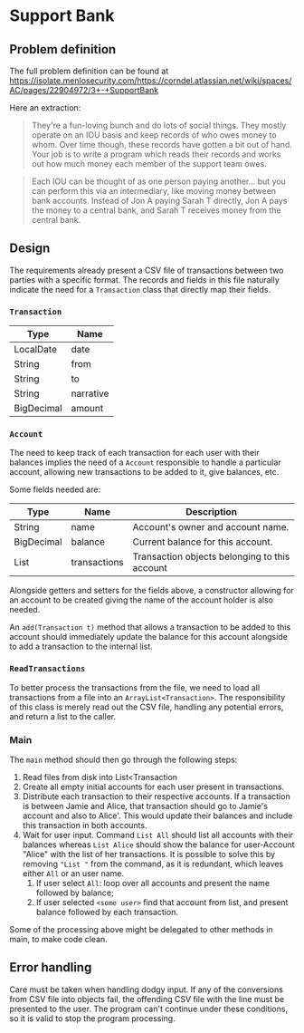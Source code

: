 # Support Bank 

## Problem definition

The full problem definition can be found at https://isolate.menlosecurity.com/https://corndel.atlassian.net/wiki/spaces/AC/pages/22904972/3+-+SupportBank 

Here an extraction:

> They're a fun-loving bunch and do lots of social things. They mostly operate on an IOU basis and keep records of who owes money to whom. Over time though, these records have gotten a bit out of hand. Your job is to write a program which reads their records and works out how much money each member of the support team owes.

> Each IOU can be thought of as one person paying another… but you can perform this via an intermediary, like moving money between bank accounts. Instead of Jon A paying Sarah T directly, Jon A pays the money to a central bank, and Sarah T receives money from the central bank.


## Design 

The requirements already present a CSV file of transactions between two parties with a specific format. The records and fields in this file naturally indicate the need for a `Transaction` class that directly map their fields.

### `Transaction`

| **Type**    | **Name**  |
|-------------|-----------|
| LocalDate   | date      |
| String      | from      |
| String      | to        |
| String      | narrative |
| BigDecimal  | amount    |

### `Account`

The need to keep track of each transaction for each user with their balances implies the need of a `Account` responsible to handle a particular account, allowing new transactions to be added to it, give balances, etc. 

Some fields needed are:

| **Type**          | **Name**     | **Description**                               |
|-------------------|--------------|-----------------------------------------------|
| String            | name         | Account's owner and account name.             |
| BigDecimal        | balance      | Current balance for this account.             |
| List<Transaction> | transactions | Transaction objects belonging to this account |

Alongside getters and setters for the fields above, a constructor allowing for an account to be created giving the name of the account holder is also needed.

An `add(Transaction t)` method that allows a transaction to be added to this account should immediately update the balance for this account alongside to add a transaction to the internal list.  

### `ReadTransactions`

To better process the transactions from the file, we need to load all transactions from a file into an `ArrayList<Transaction>`. The responsibility of this class is merely read out the CSV file, handling any potential errors, and return a list to the caller.

### Main

The `main` method should then go through the following steps:

1. Read files from disk into List<Transaction
2. Create all empty initial accounts for each user present in transactions. 
3. Distribute each transaction to their respective accounts. If a transaction is between Jamie and Alice, that transaction should go to Jamie's account and also to Alice'. This would update their balances and include this transaction in both accounts. 
4. Wait for user input. Command `List All` should list all accounts with their balances whereas `List Alice` should show the balance for user-Account "Alice" with the list of her transactions. It is possible to solve this by removing `"List "` from the command, as it is redundant, which leaves either `All` or an user name. 
   1. If user select `All`: loop over all accounts and present the name followed by balance;
   2. If user selected `<some user>` find that account from list, and present balance followed by each transaction.

Some of the processing above might be delegated to other methods in main, to make code clean. 

## Error handling

Care must be taken when handling dodgy input. If any of the conversions from CSV file into objects fail, the offending CSV file with the line must be presented to the user. The program can't continue under these conditions, so it is valid to stop the program processing.

    